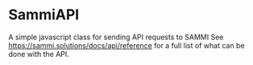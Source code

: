# SammiAPI
A simple javascript class for sending API requests to SAMMI
See https://sammi.solutions/docs/api/reference for a full list of what can be done with the API.
